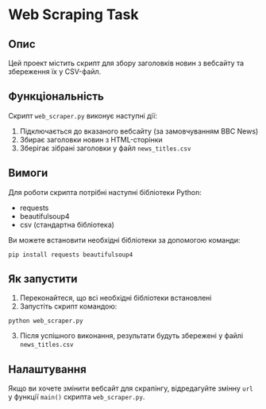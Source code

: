 # Web Scraping Task

## Опис
Цей проект містить скрипт для збору заголовків новин з вебсайту та збереження їх у CSV-файл.

## Функціональність
Скрипт `web_scraper.py` виконує наступні дії:
1. Підключається до вказаного вебсайту (за замовчуванням BBC News)
2. Збирає заголовки новин з HTML-сторінки
3. Зберігає зібрані заголовки у файл `news_titles.csv`

## Вимоги
Для роботи скрипта потрібні наступні бібліотеки Python:
- requests
- beautifulsoup4
- csv (стандартна бібліотека)

Ви можете встановити необхідні бібліотеки за допомогою команди:
```
pip install requests beautifulsoup4
```

## Як запустити
1. Переконайтеся, що всі необхідні бібліотеки встановлені
2. Запустіть скрипт командою:
```
python web_scraper.py
```
3. Після успішного виконання, результати будуть збережені у файлі `news_titles.csv`

## Налаштування
Якщо ви хочете змінити вебсайт для скрапінгу, відредагуйте змінну `url` у функції `main()` скрипта `web_scraper.py`.
